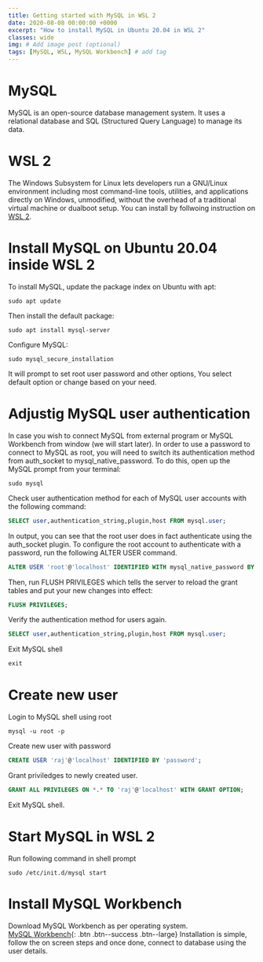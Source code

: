 ```yaml
---
title: Getting started with MySQL in WSL 2
date: 2020-08-08 00:00:00 +0000
excerpt: "How to install MySQL in Ubuntu 20.04 in WSL 2"
classes: wide
img: # Add image post (optional)
tags: [MySQL, WSL, MySQL Workbench] # add tag
---
```

# MySQL
MySQL is an open-source database management system. It uses a relational database and SQL (Structured Query Language) to manage its data.

# WSL 2
The Windows Subsystem for Linux lets developers run a GNU/Linux environment including most command-line tools, utilities, and applications directly on Windows, unmodified, without the overhead of a traditional virtual machine or dualboot setup.
You can install by follwoing instruction on [WSL 2](https://docs.microsoft.com/en-us/windows/wsl/install-win10#update-to-wsl-2).

# Install MySQL on Ubuntu 20.04 inside WSL 2
To install MySQL, update the package index on Ubuntu with apt:
```shell
sudo apt update
```
Then install the default package:
```shell
sudo apt install mysql-server
```
Configure MySQL:
```
sudo mysql_secure_installation
```
It will prompt to set root user password and other options, You select default option or change based on your need.

# Adjustig MySQL user authentication
In case you wish to connect MySQL from external program or MySQL Workbench from window (we will start later). In order to use a password to connect to MySQL as root, you will need to switch its authentication method from auth_socket to mysql_native_password. To do this, open up the MySQL prompt from your terminal:
```shell
sudo mysql
```
Check user authentication method for each of MySQL user accounts with the following command:
```sql
SELECT user,authentication_string,plugin,host FROM mysql.user;
```
In output, you can see that the root user does in fact authenticate using the auth_socket plugin. 
To configure the root account to authenticate with a password, run the following ALTER USER command.  
```sql
ALTER USER 'root'@'localhost' IDENTIFIED WITH mysql_native_password BY 'password';
```
Then, run FLUSH PRIVILEGES which tells the server to reload the grant tables and put your new changes into effect:
```sql
FLUSH PRIVILEGES;
```
Verify the authentication method for users again.
```sql
SELECT user,authentication_string,plugin,host FROM mysql.user;
```
Exit MySQL shell
```sql
exit
```

# Create new user
Login to MySQL shell using root
```shell
mysql -u root -p
```
Create new user with password
```sql
CREATE USER 'raj'@'localhost' IDENTIFIED BY 'password';
```
Grant priviledges to newly created user.
```sql
GRANT ALL PRIVILEGES ON *.* TO 'raj'@'localhost' WITH GRANT OPTION;
```
Exit MySQL shell.

# Start MySQL in WSL 2
Run following command in shell prompt
```shell
sudo /etc/init.d/mysql start
```

# Install MySQL Workbench
Download MySQL Workbench as per operating system.  
[MySQL Workbench](https://dev.mysql.com/downloads/workbench/){: .btn .btn--success .btn--large}
Installation is simple, follow the on screen steps and once done, connect to database using the user details.
